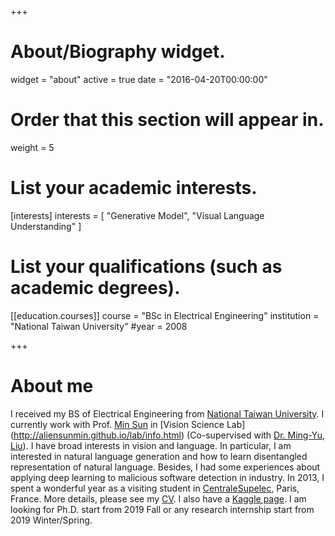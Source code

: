 +++
# About/Biography widget.
widget = "about"
active = true
date = "2016-04-20T00:00:00"

# Order that this section will appear in.
weight = 5

# List your academic interests.
[interests]
  interests = [
    "Generative Model",
    "Visual Language Understanding"
  ]

# List your qualifications (such as academic degrees).

[[education.courses]]
  course = "BSc in Electrical Engineering"
  institution = "National Taiwan University"
  #year = 2008
 
+++

# About me

I received my BS of Electrical Engineering from [National Taiwan University](http://www.ntu.edu.tw/english/). I currently work with Prof. [Min Sun](http://aliensunmin.github.io/) in [Vision Science Lab] (http://aliensunmin.github.io/lab/info.html) (Co-supervised with [Dr. Ming-Yu, Liu](https://scholar.google.com/citations?user=y-f-MZgAAAAJ&hl=en)). I have broad interests in vision and language. In particular, I am interested in natural language generation and how to learn disentangled representation of natural language.  Besides, I had some experiences about applying deep learning to malicious software detection in industry. In 2013, I spent a wonderful year as a visiting student in [CentraleSupelec](http://www.centralesupelec.fr/), Paris, France. More details, please see my [CV](https://drive.google.com/open?id=1HFxA-JOIq_2AS_xBRt2o15-htEm62FBv). I also have a [Kaggle page](https://www.kaggle.com/kuanchen). I am looking for Ph.D. start from 2019 Fall or any research internship start from 2019 Winter/Spring.

